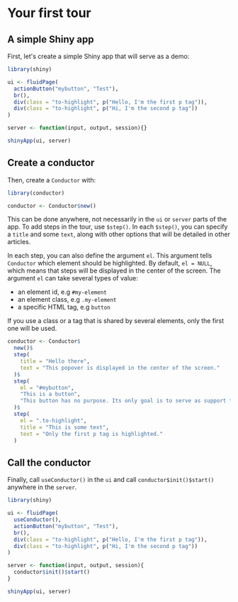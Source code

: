 # Your first tour

## A simple Shiny app

First, let's create a simple Shiny app that will serve as a demo:
```r
library(shiny)

ui <- fluidPage(
  actionButton("mybutton", "Test"),
  br(),
  div(class = "to-highlight", p("Hello, I'm the first p tag")),
  div(class = "to-highlight", p("Hi, I'm the second p tag"))
)

server <- function(input, output, session){}

shinyApp(ui, server)
```

## Create a conductor

Then, create a `Conductor` with:
```r
library(conductor)

conductor <- Conductor$new()
```
This can be done anywhere, not necessarily in the `ui` or `server` parts of the app. To add steps in the tour, use `$step()`. In each `$step()`, you can specify a `title` and some `text`, along with other options that will be detailed in other articles. 

In each step, you can also define the argument `el`. This argument tells `Conductor` which element should be highlighted. By default, `el = NULL`, which means that steps will be displayed in the center of the screen. The argument `el` can take several types of value:
* an element id, e.g `#my-element`
* an element class, e.g `.my-element`
* a specific HTML tag, e.g `button`

If you use a class or a tag that is shared by several elements, only the first one will be used. 

```r
conductor <- Conductor$
  new()$
  step(
    title = "Hello there",
    text = "This popover is displayed in the center of the screen."
  )$
  step(
    el = "#mybutton",
    "This is a button",
    "This button has no purpose. Its only goal is to serve as support for demo."
  )$
  step(
    el = ".to-highlight",
    title = "This is some text",
    text = "Only the first p tag is highlighted."
  )
```

## Call the conductor

Finally, call `useConductor()` in the `ui` and call `conductor$init()$start()` anywhere in the `server`.

```r
library(shiny)

ui <- fluidPage(
  useConductor(),
  actionButton("mybutton", "Test"),
  br(),
  div(class = "to-highlight", p("Hello, I'm the first p tag")),
  div(class = "to-highlight", p("Hi, I'm the second p tag"))
)

server <- function(input, output, session){
  conductor$init()$start()
}

shinyApp(ui, server)
```
